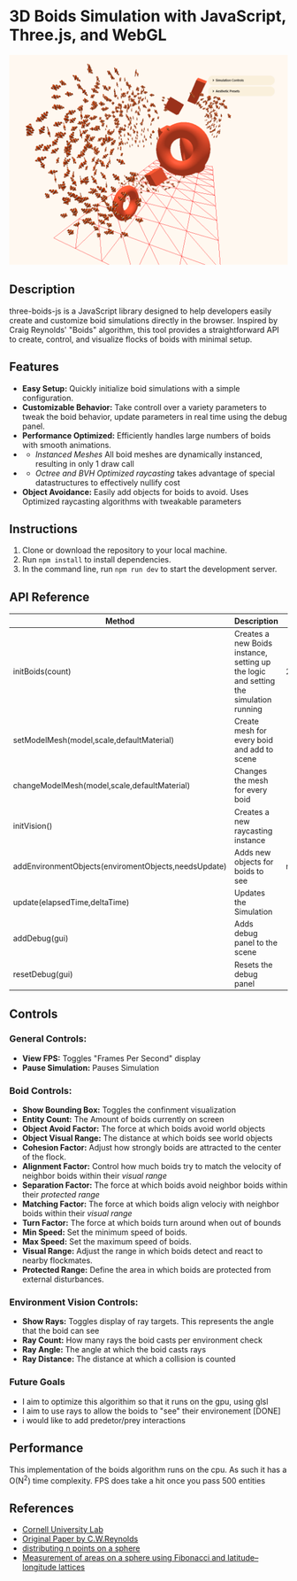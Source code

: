 # 3D Boids Simulation with JavaScript, Three.js, and WebGL
![Boid Simulation](./static/screenshots/Capture.png)
## Description
three-boids-js is a JavaScript library designed to help developers easily create and customize boid simulations directly in the browser. Inspired by Craig Reynolds' "Boids" algorithm, this tool provides a straightforward API to create, control, and visualize flocks of boids with minimal setup.

## Features
- **Easy Setup:** Quickly initialize boid simulations with a simple configuration.
- **Customizable Behavior:** Take controll over a variety parameters to tweak the boid behavior, update parameters in real time using the debug panel.
-  **Performance Optimized:** Efficiently handles large numbers of boids with smooth animations.
-  - _Instanced Meshes_ All boid meshes are dynamically instanced, resulting in only 1 draw call
-  - _Octree and BVH Optimized raycasting_ takes advantage of special datastructures to effectively nullify cost
- **Object Avoidance:** Easily add objects for boids to avoid. Uses Optimized raycasting algorithms with tweakable parameters



## Instructions
1. Clone or download the repository to your local machine.
2. Run `npm install` to install dependencies.
3. In the command line, run `npm run dev` to start the development server.

## API Reference
| Method | Description | Default |
|----------|----------|----------|
| initBoids(count) | Creates a new Boids instance, setting up the logic and setting the simulation running  | 200 |
| setModelMesh(model,scale,defaultMaterial) | Create mesh for every boid and add to scene |  |
| changeModelMesh(model,scale,defaultMaterial) | Changes the mesh for every boid | |
| initVision() | Creates a new raycasting instance | |
| addEnvironmentObjects(enviromentObjects,needsUpdate) | Adds new objects for boids to see | needsUpdate=false |
| update(elapsedTime,deltaTime) | Updates the Simulation | |
| addDebug(gui) | Adds debug panel to the scene | |
| resetDebug(gui) | Resets the debug panel | |



    

## Controls
### General Controls:
- **View FPS:** Toggles "Frames Per Second" display
- **Pause Simulation:** Pauses Simulation

### Boid Controls:
- **Show Bounding Box:** Toggles the confinment visualization
- **Entity Count:** The Amount of boids currently on screen
- **Object Avoid Factor:** The force at which boids avoid world objects
- **Object Visual Range:** The distance at which boids see world objects
- **Cohesion Factor:** Adjust how strongly boids are attracted to the center of the flock.
- **Alignment Factor:** Control how much boids try to match the velocity of neighbor boids within their _visual range_
- **Separation Factor:** The force at which boids avoid neighbor boids within their _protected range_
- **Matching Factor:** The force at which boids align velociy with neighbor boids within their _visual range_
- **Turn Factor:** The force at which boids turn around when out of bounds
- **Min Speed:** Set the minimum speed of boids.
- **Max Speed:** Set the maximum speed of boids.
- **Visual Range:** Adjust the range in which boids detect and react to nearby flockmates.
- **Protected Range:** Define the area in which boids are protected from external disturbances.

### Environment Vision Controls:
- **Show Rays:** Toggles display of ray targets. This represents the angle that the boid can see
- **Ray Count:** How many rays the boid casts per environment check
- **Ray Angle:** The angle at which the boid casts rays
- **Ray Distance:** The distance at which a collision is counted


### Future Goals
- I aim to optimize this algorithim so that it runs on the gpu, using glsl 
- I aim to use rays to allow the boids to "see" their environement [DONE]
- i would like to add predetor/prey interactions



## Performance 
This implementation of the boids algorithm runs on the cpu. As such it has a O(N<sup>2</sup>) time complexity. 
FPS does take a hit once you pass 500 entities


## References
- [Cornell University Lab](https://people.ece.cornell.edu/land/courses/ece4760/labs/s2021/Boids/Boids.html)
- [Original Paper by C.W.Reynolds](https://www.cs.toronto.edu/~dt/siggraph97-course/cwr87/)
- [distributing n points on a sphere](https://stackoverflow.com/questions/9600801/evenly-distributing-n-points-on-a-sphere)
- [Measurement of areas on a sphere using Fibonacci and latitude–longitude lattices](https://arxiv.org/pdf/0912.4540)
